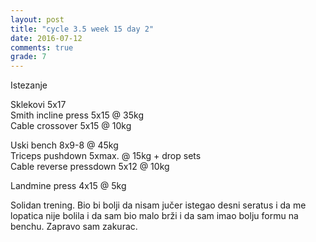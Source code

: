 ```yaml
---
layout: post
title: "cycle 3.5 week 15 day 2"
date: 2016-07-12
comments: true
grade: 7
---
```


Istezanje

Sklekovi 5x17  
Smith incline press 5x15 @ 35kg   
Cable crossover 5x15 @ 10kg  

Uski bench 8x9-8 @ 45kg   
Triceps pushdown 5xmax. @ 15kg + drop sets    
Cable reverse pressdown 5x12 @ 10kg  

Landmine press 4x15 @ 5kg  

Solidan trening. Bio bi bolji da nisam jučer istegao desni seratus i da me lopatica nije bolila i da sam bio malo brži i da sam imao bolju formu na benchu. Zapravo sam zakurac.
